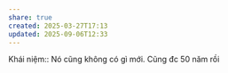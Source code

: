 ```yaml
---
share: true
created: 2025-03-27T17:13
updated: 2025-09-06T12:33
---
```

Khái niệm:: 
Nó cũng không có gì mới. Cũng đc 50 năm rồi